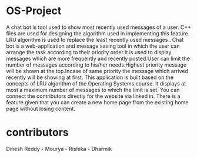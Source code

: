 # OS-Project
A chat bot is tool used to show most recently used messages of a user.
C++ files are used for designing the algorithm used in implementing this feature.
LRU algorithm is used to replace the least recently used messages .
Chat bot is a web-application and message saving tool in which the user can arrange the task according to their priority order.It is used to display messages which are more frequently and recently posted.User can limit the number of messages according to his/her needs.Highest priority message will be shown at the top.Incase of same priority the message which arrived recently will be showing at first.
This application is built based on the concepts of LRU algorithm of the Operating Systems course.
It displays at most a maximum number of messages to which the limit is set. 
You can connect the contributors directly for the website via linked in.
There is a  feature given that you can create a new home page from the existing home page without losing content.
# contributors
Dinesh Reddy -
Mourya -
Rishika -
Dharmik 
